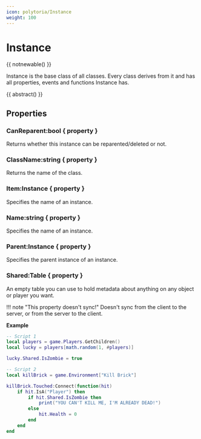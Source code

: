 ```yaml
---
icon: polytoria/Instance
weight: 100
---
```


# Instance

{{ notnewable() }}

Instance is the base class of all classes. Every class derives from it and has all properties, events and functions Instance has.

{{ abstract() }}

## Properties

### CanReparent:bool { property }
Returns whether this instance can be reparented/deleted or not.

### ClassName:string { property }
Returns the name of the class.

### Item:Instance { property }
Specifies the name of an instance.

### Name:string { property }
Specifies the name of an instance.

### Parent:Instance { property }
Specifies the parent instance of an instance.

### Shared:Table { property }
An empty table you can use to hold metadata about anything on any object or player you want.

!!! note "This property doesn't sync!"
    Doesn't sync from the client to the server, or from the server to the client.

**Example**

```lua
-- Script 1
local players = game.Players.GetChildren()
local lucky = players[math.random(1, #players)]

lucky.Shared.IsZombie = true

-- Script 2
local killBrick = game.Environment["Kill Brick"]

killBrick.Touched:Connect(function(hit)
    if hit.IsA("Player") then
        if hit.Shared.IsZombie then
            print("YOU CAN'T KILL ME, I'M ALREADY DEAD!")
        else
            hit.Health = 0
        end
    end
end
```